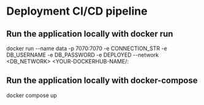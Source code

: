 # Deployment CI/CD pipeline


## Run the application locally with docker run
docker run --name data -p 7070:7070 -e CONNECTION_STR -e DB_USERNAME -e DB_PASSWORD -e DEPLOYED --network <DB_NETWORK> <YOUR-DOCKERHUB-NAME/<NAME-OF-DOCKERHUB-REPOSITORY>:<DOCKER-TAG>

## Run the application locally with docker-compose
docker compose up